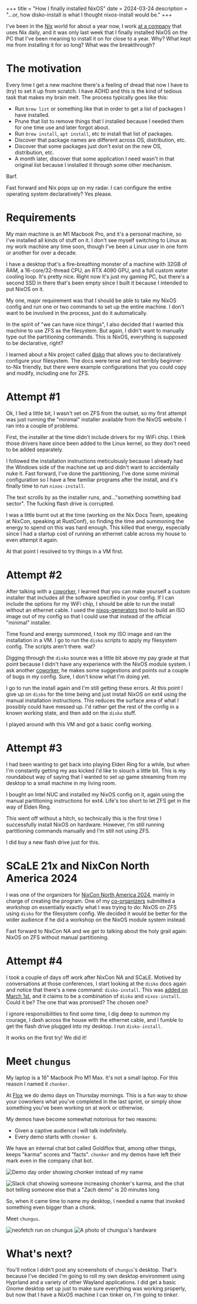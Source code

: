 +++
title = "How I finally installed NixOS"
date = 2024-03-24
description = "...or, how disko-install is what I thought nixos-install would be."
+++

I've been in the [Nix](https://nixos.org) world for about a year now,
I work [at a company](https://flox.dev) that uses Nix daily,
and it was only last week that I finally installed NixOS on the PC that I've
been meaning to install it on for close to a year.
Why? 
What kept me from installing it for so long?
What was the breakthrough?

# The motivation

Every time I get a new machine there's a feeling of dread that now I have to
(try) to set it up from scratch.
I have ADHD and this is the kind of tedious task that makes my brain melt.
The process typically goes like this:
- Run `brew list` or something like that in order to get a list of packages I
  have installed.
- Prune that list to remove things that I installed because I needed them for
  one time use and later forgot about.
- Run `brew install`, `apt install`, etc to install that list of packages.
- Discover that package names are different across OS, distribution, etc.
- Discover that some packages just don't exist on the new OS, distribution, etc.
- A month later, discover that some application I need wasn't in that original
  list because I installed it through some other mechanism.

Barf.

Fast forward and Nix pops up on my radar.
I can configure the entire operating system declaratively?
Yes please.

# Requirements
My main machine is an M1 Macbook Pro,
and it's a personal machine,
so I've installed all kinds of stuff on it.
I don't see myself switching to Linux as my work machine any time soon,
though I've been a Linux user in one form or another for over a decade.

I have a desktop that's a fire-breathing monster of a machine with 32GB of RAM,
a 16-core/32-thread CPU,
an RTX 4090 GPU,
and a full custom water cooling loop.
It's pretty nice.
Right now it's just my gaming PC,
but there's a second SSD in there that's been empty since I built it because
I intended to put NixOS on it.

My one, major requirement was that I should be able to take my NixOS config
and run one or two commands to set up the entire machine.
I don't want to be involved in the process, just do it automatically.

In the spirit of "we can have nice things",
I also decided that I wanted this machine to use ZFS as the filesystem.
But again, I didn't want to manually type out the partitioning commands.
This is NixOS, everything is supposed to be declarative, right?

I learned about a Nix project called
[disko](https://github.com/nix-community/disko)
that allows you to declaratively configure your filesystem.
The docs were terse and not terribly beginner-to-Nix friendly,
but there were example configurations that you could copy and modify,
including one for ZFS.

# Attempt #1

Ok, I lied a little bit,
I wasn't set on ZFS from the outset,
so my first attempt was just running the "minimal" installer available from the
NixOS website.
I ran into a couple of problems.

First, the installer at the time didn't include drivers for my WiFi chip.
I think those drivers have since been added to the Linux kernel,
so they don't need to be added separately.

I followed the installation instructions meticulously because I already had the
Windows side of the machine set up and didn't want to accidentally nuke it.
Fast forward, I've done the partitioning,
I've done some minimal configuration so I have a few familiar programs after
the install,
and it's finally time to run `nixos-install`.

The text scrolls by as the installer runs,
and..."something something bad sector".
The fucking flash drive is corrupted.

I was a little burnt out at the time
(working on the Nix Docs Team, speaking at NixCon, speaking at RustConf),
so finding the time and summoning the energy to spend on this was hard enough.
This killed that energy, especially since I had a startup cost of running
an ethernet cable across my house to even attempt it again.

At that point I resolved to try things in a VM first.

# Attempt #2

After talking with a [coworker](https://github.com/bryanhonof),
I learned that you can make yourself a custom installer that includes all the
software specified in your config.
If I can include the options for my WiFi chip,
I should be able to run the install without an ethernet cable.
I used the [nixos-generators](https://github.com/nix-community/nixos-generators)
tool to build an ISO image out of my config so that I could use that instead of
the official "minimal" installer.

Time found and energy summoned,
I took my ISO image and ran the installation in a VM.
I go to run the `disko` scripts to apply my filesystem config.
The scripts aren't there.
wat?

Digging through the `disko` source was a little bit above my pay grade at that
point because I didn't have any experience with the NixOS module system.
I ask another [coworker](https://github.com/tomberek),
he makes some suggestions and points out a couple of bugs in my config.
Sure, I don't know what I'm doing yet.

I go to run the install again and I'm still getting these errors.
At this point I give up on `disko` for the time being and just install NixOS
on ext4 using the manual installation instructions.
This reduces the surface area of what I possibly could have messed up.
I'd rather get the rest of the config in a known working state,
and then add on the `disko` stuff.

I played around with this VM and got a basic config working.

# Attempt #3

I had been wanting to get back into playing Elden Ring for a while,
but when I'm constantly getting my ass kicked I'd like to slouch a little bit.
This is my roundabout way of saying that I wanted to set up game streaming from
my desktop to a small machine in my living room.

I bought an Intel NUC and installed my NixOS config on it,
again using the manual partitioning instructions for ext4.
Life's too short to let ZFS get in the way of Elden Ring.

This went off without a hitch,
so technically this is the first time I successfully install NixOS on hardware.
However, I'm still running partitioning commands manually and I'm still not
using ZFS.

I did buy a new flash drive just for this.

# SCaLE 21x and NixCon North America 2024

I was one of the organizers for
[NixCon North America 2024](https://2024-na.nixcon.org/),
mainly in charge of creating the program.
One of my [co-organizers](https://github.com/djacu) submitted a workshop on
essentially exactly what I was trying to do: NixOS on ZFS using `disko` for the
filesystem config.
We decided it would be better for the wider audience if he did a workshop on the
NixOS module system instead.

Fast forward to NixCon NA and we get to talking about the holy grail again:
NixOS on ZFS without manual partitioning.

# Attempt #4

I took a couple of days off work after NixCon NA and SCaLE.
Motived by conversations at those conferences,
I start looking at the `disko` docs again and notice that there's a new command:
`disko-install`.
This was [added on March 1st](https://github.com/nix-community/disko/pull/548),
and it claims to be a combination of `disko` and `nixos-install`.
Could it be?
The one that was promised?
The chosen one?

I ignore responsibilities to find some time, I dig deep to summon my courage,
I dash across the house with the ethernet cable,
and I fumble to get the flash drive plugged into my desktop.
I run `disko-install`.

It works on the first try!
We did it!

# Meet `chungus`

My laptop is a 16" Macbook Pro M1 Max.
It's not a small laptop.
For this reason I named it `chonker`.

At [Flox](https://flox.dev) we do demo days on Thursday mornings.
This is a fun way to show your coworkers what you've completed in the last
sprint,
or simply show something you've been working on at work or otherwise.

My demos have become somewhat notorious for two reasons:
- Given a captive audience I will talk indefinitely.
- Every demo starts with `chonker $`.

We have an internal chat bot called Goldiflox that,
among other things,
keeps "karma" scores and "facts".
`chonker` and my demos have left their mark even in the company chat bot.

![Demo day order showing chonker instead of my name](/images/installing-nixos/chonker-demo-order.png)

![Slack chat showing someone increasing chonker's karma, and the chat bot telling someone else that a "Zach demo" is 20 minutes long](/images/installing-nixos/chonker-karma.png)

So, when it came time to name my desktop,
I needed a name that invoked something even bigger than a chonk.

Meet `chungus`.

![neofetch run on chungus](/images/installing-nixos/chungus-neofetch.png)
![A photo of chungus's hardware](/images/installing-nixos/chungus.jpeg)

# What's next?

You'll notice I didn't post any screenshots of `chungus`'s desktop.
That's because I've decided I'm going to roll my own desktop environment using
Hyprland and a variety of other Wayland applications.
I did get a basic Gnome desktop set up just to make sure everything was working
properly,
but now that I have a NixOS machine I can tinker on,
I'm going to _tinker_.

